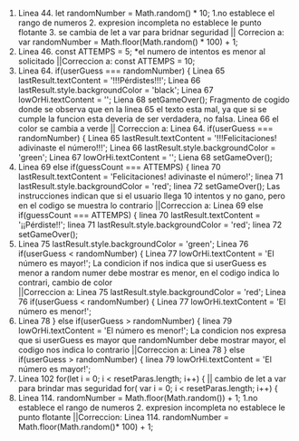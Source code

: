1. Linea 44.  let randomNumber = Math.random() * 10; 1.no establece el rango de numeros 2. expresion incompleta no establece le punto flotante 3. se cambia de let a var para bridnar seguridad
|| Correcion a: var randomNumber = Math.floor(Math.random() * 100) + 1;
2. Linea 46. const ATTEMPS = 5; *el numero de intentos es menor al solicitado
||Correccion a: const ATTEMPS = 10;
3. Linea 64.   if(userGuess === randomNumber) {
   Linea 65   lastResult.textContent = '!!!Pérdistes!!!';
   Linea 66   lastResult.style.backgroundColor = 'black';
   Linea 67   lowOrHi.textContent = '';
   Liena 68   setGameOver();
   Fragmento de cogido donde se observa que en la linea 65 el texto esta mal, ya que si se cumple la funcion esta deveria de ser verdadera, no falsa.
   Linea 66 el color se cambia a verde
 || Correccion a: Linea 64.   if(userGuess === randomNumber) {
                 Linea 65   lastResult.textContent = '!!!Felicitaciones! adivinaste el número!!!';
                 Linea 66   lastResult.style.backgroundColor = 'green';
                 Linea 67   lowOrHi.textContent = '';
                 Liena 68   setGameOver();
4. Linea 69 else if(guessCount === ATTEMPS) {
   linea 70  lastResult.textContent = 'Felicitaciones! adivinaste el número!';
   linea 71  lastResult.style.backgroundColor = 'red';
   linea 72  setGameOver();
   Las instrucciones indican que si el usuario llega 10 intentos y no gano, pero en el codigo se muestra lo contrario
  ||Correccion a: Linea 69 else if(guessCount === ATTEMPS) {
                 linea 70  lastResult.textContent = '¡¡Pérdiste!!';
                 linea 71  lastResult.style.backgroundColor = 'red';
                 linea 72  setGameOver();
  5.  Linea 75      lastResult.style.backgroundColor = 'green';
      Linea 76  if(userGuess < randomNumber) {
     Linea 77  lowOrHi.textContent = 'El número es mayor!';
    La condicion if nos indica que si userGuess es menor a random numer debe mostrar es menor, en el codigo indica lo contrari, cambio de color  
    ||Correccion a:  Linea 75      lastResult.style.backgroundColor = 'red';
                     Linea 76  if(userGuess < randomNumber) {
                     Linea 77  lowOrHi.textContent = 'El número es menor!';
 6. Linea 78 } else if(userGuess > randomNumber) {
   linea 79  lowOrHi.textContent = 'El número es menor!';
   La condicion nos expresa que si userGuess es mayor que randomNumber debe mostrar mayor, el codigo nos indica lo contrario
   ||Correccion a: Linea 78 } else if(userGuess > randomNumber) {
                   linea 79  lowOrHi.textContent = 'El número es mayor!'; 
 7. Linea 102 for(let i = 0; i < resetParas.length; i++) { || cambio de let a var para brindar mas seguridad	for( var i = 0; i < resetParas.length; i++) {
8. Linea 114. randomNumber = Math.floor(Math.random()) + 1;
    1.no establece el rango de numeros 2. expresion incompleta no establece le punto flotante 
  ||Correccion: Linea 114.  randomNumber = Math.floor(Math.random()* 100) + 1;
